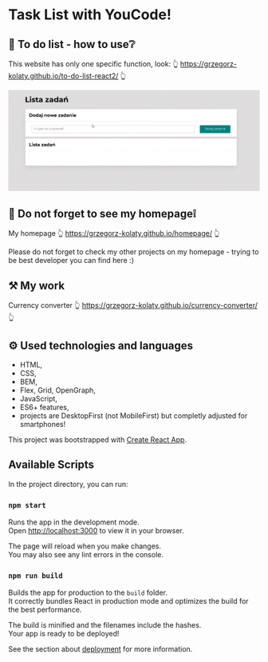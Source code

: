 # Task List with YouCode!

## 💪 To do list - how to use❔
This website has only one specific function, look:
👆 https://grzegorz-kolaty.github.io/to-do-list-react2/ 👆

<img src="public/images/how_to_use.gif" alt="howToUse" width="600"/>

## 🧑 Do not forget to see my homepage❕
My homepage 👆 https://grzegorz-kolaty.github.io/homepage/ 👆

Please do not forget to check my other projects on my homepage - trying to be best developer you can find here :)

## ⚒ My work

Currency converter 👆 https://grzegorz-kolaty.github.io/currency-converter/ 👆

## ⚙ Used technologies and languages
- HTML,
- CSS,
- BEM,
- Flex, Grid, OpenGraph,
- JavaScript,
- ES6+ features,
- projects are DesktopFirst (not MobileFirst) but completly adjusted for smartphones!

This project was bootstrapped with [Create React App](https://github.com/facebook/create-react-app).

## Available Scripts

In the project directory, you can run:

### `npm start`

Runs the app in the development mode.\
Open [http://localhost:3000](http://localhost:3000) to view it in your browser.

The page will reload when you make changes.\
You may also see any lint errors in the console.

### `npm run build`

Builds the app for production to the `build` folder.\
It correctly bundles React in production mode and optimizes the build for the best performance.

The build is minified and the filenames include the hashes.\
Your app is ready to be deployed!

See the section about [deployment](https://facebook.github.io/create-react-app/docs/deployment) for more information.